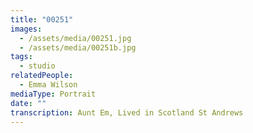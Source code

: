 ```yaml
---
title: "00251"
images:
  - /assets/media/00251.jpg
  - /assets/media/00251b.jpg
tags:
  - studio
relatedPeople:
  - Emma Wilson
mediaType: Portrait
date: ""
transcription: Aunt Em, Lived in Scotland St Andrews
---
```


